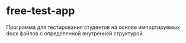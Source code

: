 # free-test-app
Программа для тестирования студентов на основе импортируемых docx файлов с определенной внутренней структурой.
